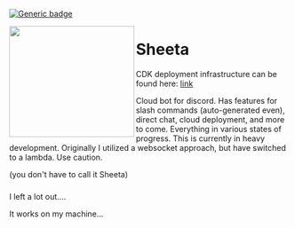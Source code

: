 [![Generic badge](https://img.shields.io/badge/development-in&nbsp;progress-orange.svg)](https://shields.io/)

<img align="left" width="225" height="200" src="https://i.postimg.cc/HLGxXbdy/sheeta.png">

# Sheeta

CDK deployment infrastructure can be found here: [link](https://github.com/iancullinane/sheeta-infrastructure)

Cloud bot for discord. Has features for slash commands (auto-generated even), direct chat, cloud deployment, and more to come. Everything in various states of progress. This is currently in heavy development. Originally I utilized a websocket approach, but have switched to a lambda. Use caution.

(you don't have to call it Sheeta)

###

I left a lot out....

It works on my machine...
